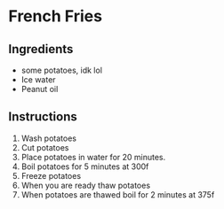 French Fries
==========

## Ingredients
- some potatoes, idk lol
- Ice water
- Peanut oil

## Instructions
1. Wash potatoes
2. Cut potatoes
3. Place potatoes in water for 20 minutes.
4. Boil potatoes for 5 minutes at 300f
5. Freeze potatoes
6. When you are ready thaw potatoes
7. When potatoes are thawed boil for 2 minutes at 375f
